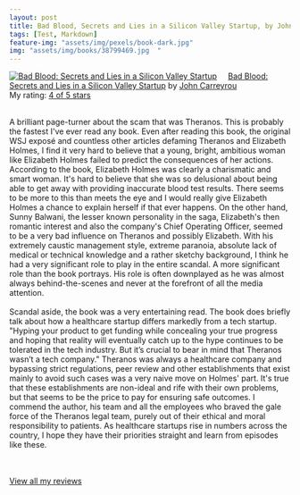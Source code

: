 ```yaml
---
layout: post
title: Bad Blood, Secrets and Lies in a Silicon Valley Startup, by John Carreyrou             
tags: [Test, Markdown]
feature-img: "assets/img/pexels/book-dark.jpg"             
img: "assets/img/books/38799469.jpg  "
---
```

             
<a href= "https://www.goodreads.com/book/show/38799469-bad-blood" style= "float: left; padding-right: 20px"><img border="0" alt= "Bad Blood: Secrets and Lies in a Silicon Valley Startup" src= "https://images.gr-assets.com/books/1522685770m/38799469.jpg" /></a><a href="https://www.goodreads.com/book/show/38799469-bad-blood">Bad Blood: Secrets and Lies in a Silicon Valley Startup</a> by <a href="https://www.goodreads.com/author/show/17575761.John_Carreyrou">John Carreyrou</a><br/> My rating: <a href="https://www.goodreads.com/review/show/2436734137"> 4 of 5 stars</a><br /><br />


A brilliant page-turner about the scam that was Theranos. This is probably the fastest I've ever read any book. Even after reading this book, the original WSJ exposé and countless other articles defaming Theranos and Elizabeth Holmes, I find it very hard to believe that a young, bright, ambitious woman like Elizabeth Holmes failed to predict the consequences of her actions. According to the book, Elizabeth Holmes was clearly a charismatic and smart woman. It's hard to believe that she was so delusional about being able to get away with providing inaccurate blood test results. There seems to be more to this than meets the eye and I would really give Elizabeth Holmes a chance to explain herself if that ever happens. On the other hand, Sunny Balwani, the lesser known personality in the saga, Elizabeth's then romantic interest and also the company's Chief Operating Officer, seemed to be a very bad influence on Theranos and possibly Elizabeth. With his extremely caustic management style, extreme paranoia, absolute lack of medical or technical knowledge and a rather sketchy background, I think he had a very significant role to play in the entire scandal. A more significant role than the book portrays. His role is often downplayed as he was almost always behind-the-scenes and never at the forefront of all the media attention. <br /><br />Scandal aside, the book was a very entertaining read. The book does briefly talk about how a healthcare startup differs markedly from a tech startup. "Hyping your product to get funding while concealing your true progress and hoping that reality will eventually catch up to the hype continues to be tolerated in the tech industry. But it’s crucial to bear in mind that Theranos wasn’t a tech company." Theranos was always a healthcare company and bypassing strict regulations, peer review and other establishments that exist mainly to avoid such cases was a very naive move on Holmes' part. It's true that these establishments are non-ideal and rife with their own problems, but that seems to be the price to pay for ensuring safe outcomes. I commend the author, his team and all the employees who braved the gale force of the Theranos legal team, purely out of their ethical and moral responsibility to patients. As healthcare startups rise in numbers across the country, I hope they have their priorities straight and learn from episodes like these.

<br/><br/><a href="https://www.goodreads.com/review/list/16616412-nandita-damaraju">View all my reviews</a>
